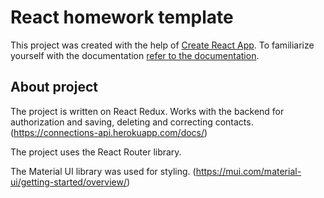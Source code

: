 
# React homework template

This project was created with the help of
[Create React App](https://github.com/facebook/create-react-app). To familiarize yourself with the documentation
[refer to the documentation](https://facebook.github.io/create-react-app/docs/getting-started).

## About project


The project is written on React Redux. Works with the backend for authorization and saving, deleting and correcting contacts. (https://connections-api.herokuapp.com/docs/)


The project uses the React Router library.


The Material UI library was used for styling. (https://mui.com/material-ui/getting-started/overview/)


